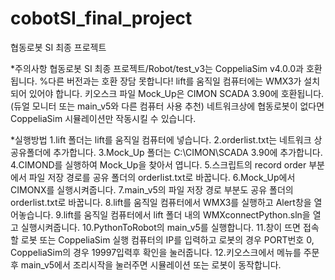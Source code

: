 # cobotSI_final_project
협동로봇 SI 최종 프로젝트

*주의사항
협동로봇 SI 최종 프로젝트/Robot/test_v3는 CoppeliaSim v4.0.0과 호환됩니다. %다른 버전과는 호환 장담 못합니다!
lift를 움직일 컴퓨터에는 WMX3가 설치되어 있어야 합니다.
키오스크 파일 Mock_Up은 CIMON SCADA 3.90에 호환됩니다.(듀얼 모니터 또는 main_v5와 다른 컴퓨터 사용 추천)
네트워크상에 협동로봇이 없다면 CoppeliaSim 시뮬레이션만 작동시킬 수 있습니다.

*실행방법
1.lift 폴더는 lift를 움직일 컴퓨터에 넣습니다.
2.orderlist.txt는 네트워크 상 공유폴더에 추가합니다.
3.Mock_Up 폴더는 C:\CIMON\SCADA 3.90에 추가합니다.
4.CIMOND를 실행하여 Mock_Up을 찾아서 엽니다.
5.스크립트의 record order 부분에서 파일 저장 경로를 공유 폴더의 orderlist.txt로 바꿉니다.
6.Mock_Up에서 CIMONX를 실행시켜줍니다.
7.main_v5의 파일 저장 경로 부분도 공유 폴더의 orderlist.txt로 바꿉니다.
8.lift를 움직일 컴퓨터에서 WMX3를 실행하고 Alert창을 열어놓습니다. 
9.lift를 움직일 컴퓨터에서 lift 폴더 내의 WMXconnectPython.sln을 열고 실행시켜줍니다.
10.PythonToRobot의 main_v5를 실행합니다.
11.창이 뜨면 접속할 로봇 또는 CoppeliaSim 실행 컴퓨터의 IP를 입력하고 로봇의 경우 PORT번호 0, CoppeliaSim의 경우 19997입력후 확인을 눌러줍니다.
12.키오스크에서 메뉴를 주문 후 main_v5에서 조리시작을 눌러주면 시뮬레이션 또는 로봇이 동작합니다.
